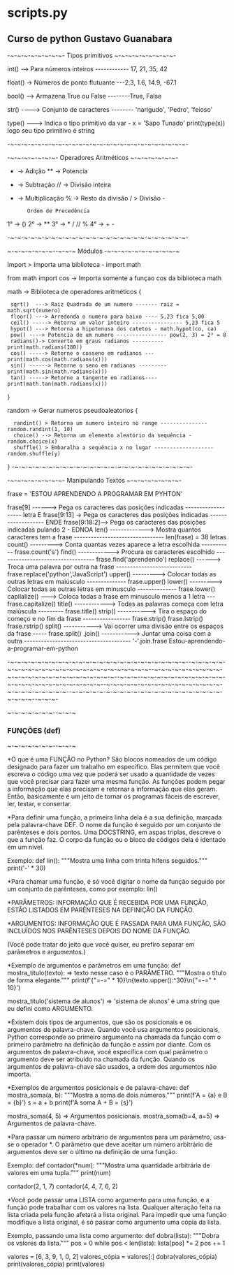 # scripts.py
<H2>Curso de python Gustavo Guanabara</H2>

-~-~-~-~-~-~-~-~- Tipos primitivos ~-~-~-~-~-~-~-~-~-

  int()  --> Para números inteiros ------------ 17, 21, 35, 42

  float() -> Números de ponto flutuante ---2.3, 1.6, 14.9, -67.1

  bool() --> Armazena True ou False --------True, False

  str() ----> Conjunto de caracteres -------- 'narigudo', 'Pedro', 'feioso'

  type() ---> Indica o tipo primitivo da var -  x = 'Sapo Tunado'   print(type(x)) logo seu tipo primitivo é string

-~-~-~-~-~-~-~-~-~-~-~-~-~-~-~-~-~-~-~-~-~-~-~-~-~-~-


-~-~-~-~-~-~-~- Operadores Aritméticos ~-~-~-~-~-~-~-

  + -> Adição              ** -> Potencia
  - -> Subtração           // -> Divisão inteira
  * -> Multiplicação        % -> Resto da divisão
  / > Divisão -


           Ordem de Precedência

  1° -> ()
  2° -> **
  3° -> *  /  //  %
  4° -> +  -

-~-~-~-~-~-~-~-~-~-~-~-~-~-~-~-~-~-~-~-~-~-~-~-~-~-~-


~-~-~-~-~-~-~--~-~-~ Módulos -~-~-~-~-~-~-~-~-~-~-~

  Import > Importa uma biblioteca - import math

  from math import cos -> Importa somente a funçao cos da biblioteca math

  math -> Biblioteca de operadores aritméticos {

     sqrt()  ---> Raiz Quadrada de um numero ------- raiz = math.sqrt(numero)
     floor() ---> Arredonda o numero para baixo ---- 5,23 fica 5,00
     ceil() -----> Retorna um valor inteiro ---------------- 5,23 fica 5
     hypot() ---> Retorna a hipotenusa dos catetos - math.hypot(co, ca)
     pow() ----> Potencia de um numero ---------------- pow(2, 3) = 2³ = 8
     radians()-> Converte em graus radianos ---------- print(math.radians(180))
     cos() -----> Retorne o cosseno em radianos --- print(math.cos(math.radians(x)))
     sin() ------> Retorne o seno em radianos --------- print(math.sin(math.radians(x)))
     tan() -----> Retorne a tangente em radianos---- print(math.tan(math.radians(x)))
  }

  random -> Gerar numeros pseudoaleatorios {

      randint() > Retorna um numero inteiro no range --------------- random.randint(1, 10)
      choice() --> Retorna um elemento aleatório da sequência - random.choice(x)
      shuffle() > Embaralha a sequência x no lugar ------------------- random.shuffle(y)
  }
-~-~-~-~-~-~-~-~-~-~-~-~-~-~-~-~-~-~-~-~-~-~-~-~-~-~-


-~-~-~-~-~-~-~-~- Manipulando Textos ~-~-~-~-~-~-~-~-

  frase = 'ESTOU APRENDENDO A PROGRAMAR EM PYHTON'

  frase[9] ------> Pega os caracteres das posições indicadas ------------------- letra E
  frase[9:13] -> Pega os caracteres das posições indicadas ------------------- ENDE
  frase[9:18:2]--> Pega os caracteres das posições indicadas pulando 2 - EDNOA
  len() -------------> Mostra quantos caracteres tem a frase -------------------------------- len(frase) = 38 letras
  count() ---------> Conta quantas vezes aparece a letra escolhida ----------- frase.count('s')
  find() ------------> Procura os caracteres escolhido ---------------------------------- frase.find('aprendendo')
  replace() ------> Troca uma palavra por outra na frase --------------------------- frase.replace('python','JavaScript')
  upper() ---------> Colocar todas as outras letras em maiúsculo -------------- frase.upper()
  lower() ---------> Colocar todas as outras letras em minusculo -------------- frase.lower()
  capilalize() ---> Coloca todas a frase em minusculo menos a 1 letra --- frase.capitalize()
  title() ------------> Todas as palavras começa com letra maiúscula --------- frase.title()
  strip() -----------> Tira o espaço do começo e no fim da frase ----------------- frase.strip()  frase.lstrip()  frase.rstrip()
  split() -----------> Vai ocorrer uma divisão entre os espaços da frase ----- frase.split()
  .join() -----------> Juntar uma coisa com a outra -------------------------------------- '-'.join.frase Estou-aprendendo-a-programar-em-python

-~-~-~-~-~-~-~-~-~-~-~-~-~-~-~-~-~-~-~-~-~-~-~-~-~-~--~-~-~-~-~-~-~-~-~-~-~-~-~-~-~-~-~-~-~-~-~-~-~-~-~-~--~-~-~-~-~-~-~-~-~-~-~-~-~-~-~-~-~-~-~-~-~-~-~-~-~-~--~-~-~--~-~-~-~-~-~-~-~-~-~-~-~-~-~-~-~-~-~-~-~-~-~-~-~-~-~--~-~-~-~-~-~-~-~-~-~-~-~-~-~-~-~-~-~-~-~-~-~-~-~-~-~--~-~-~-~-~-~-~-~-~-~-~-~-~-~-~-~-~-~-~-~-~-~-~-~-~-~--~-~-~-







~-~-~-~-~-~-~--~-~-~ <h3>FUNÇÕES (def)</h3> ~-~-~-~-~-~-~--~-~-~ 


*O que é uma FUNÇÃO no Python?
São blocos nomeados de um código designado para fazer um trabalho em específico. Elas permitem que você escreva o código uma vez que
 poderá ser usado a quantidade de vezes que você precisar para fazer uma mesma função. As funções podem pegar a informação que elas precisam e retornar a informação que elas geram. Então, basicamente é um jeito de tornar os programas fáceis de escrever, ler, testar, e consertar.


*Para definir uma função, a primeira linha dela é a sua definição, marcada pela palavra-chave DEF. O nome da função é seguido por um conjunto
 de parênteses e dois pontos. Uma DOCSTRING, em aspas triplas, descreve o que a função faz. O corpo da função ou o bloco de códigos dela é identado em um nível.

Exemplo:
def lin():
    """Mostra uma linha com trinta hífens seguidos."""
    print('-' * 30)

*Para chamar uma função, é só você digitar o nome da função seguido por um conjunto de parênteses, como por exemplo: lin()

*PARÂMETROS: INFORMAÇÃO QUE É RECEBIDA POR UMA FUNÇÃO, ESTÃO LISTADOS EM PARÊNTESES NA DEFINIÇÃO DA FUNÇÃO.

*ARGUMENTOS: INFORMAÇÃO QUE É PASSADA PARA UMA FUNÇÃO, SÃO INCLUÍDOS NOS PARÊNTESES DEPOIS DO NOME DA 
FUNÇÃO.
 
(Você pode tratar do jeito que você quiser, eu prefiro separar em parâmetros e argumentos.)

*Exemplo de argumentos e parâmetros em uma função:
def mostra_titulo(texto):    => texto nesse caso é o PARÂMETRO.
    """Mostra o título de forma elegante."""
    print(f'{"=-=" * 10}\n{texto.upper():^30}\n{"=-=" * 10}')


mostra_titulo('sistema de alunos')    => 'sistema de alunos' é uma string que eu defini como ARGUMENTO.

*Existem dois tipos de argumentos, que são os posicionais e os argumentos de palavra-chave. Quando você usa argumentos posicionais, Python 
corresponde ao primeiro argumento na chamada da função com o primeiro parâmetro na definição da função e assim por diante. Com os argumentos de palavra-chave, você específica com qual parâmetro o argumento deve ser atribuído na chamada da função. Quando os argumentos de palavra-chave são usados, a ordem dos argumentos não importa.


*Exemplos de argumentos posicionais e de palavra-chave:
def mostra_soma(a, b):
    """Mostra a soma de dois números."""
    print(f'A = {a} e B = {b}')
    s = a + b
    print(f'A soma A + B = {s}')

mostra_soma(4, 5)   => Argumentos posicionais.
mostra_soma(b=4, a=5)   => Argumentos de palavra-chave.

*Para passar um número arbitrário de argumentos para um parâmetro, usa-se o operador *. O parâmetro que deve aceitar um número arbitrário
 de argumentos deve ser o último na definição de uma função. 

Exemplo:
def contador(*num):
    """Mostra uma quantidade arbitrária de valores em uma tupla."""
    print(num)


contador(2, 1, 7)
contador(4, 4, 7, 6, 2)

*Você pode passar uma LISTA como argumento para uma função, e a função pode trabalhar com os valores na lista. Qualquer alteração feita na
 lista criada pela função afetará a lista original. Para impedir que uma função modifique a lista original, é só passar como argumento uma cópia da lista.

Exemplo, passando uma lista como argumento:
def dobra(lista):
    """Dobra os valores da lista."""
    pos = 0
    while pos < len(lista):
        lista[pos] *= 2
        pos += 1


valores = [6, 3, 9, 1, 0, 2]
valores_cópia = valores[:]
dobra(valores_cópia)
print(valores_cópia)
print(valores)


